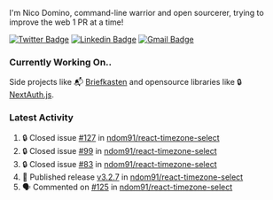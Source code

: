 
I'm Nico Domino, command-line warrior and open sourcerer, trying to improve the web 1 PR at a time!

[![Twitter Badge](https://img.shields.io/badge/-@ndom91-1ca0f1?style=flat-square&labelColor=1ca0f1&logo=twitter&logoColor=white&link=https://twitter.com/ndom91)](https://twitter.com/ndom91) [![Linkedin Badge](https://img.shields.io/badge/-ndom91-blue?style=flat-square&logo=Linkedin&logoColor=white&link=https://www.linkedin.com/in/ndom91/)](https://www.linkedin.com/in/ndom91/) [![Gmail Badge](https://img.shields.io/badge/-yo@ndo.dev-c14438?style=flat-square&logo=mail.ru&logoColor=white&link=mailto:yo@ndo.dev)](mailto:yo@ndo.dev)

### Currently Working On..

Side projects like 📬 [Briefkasten](https://briefkastenhq.com) and opensource libraries like 🔒 [NextAuth.js](https://github.com/nextauthjs/next-auth).

<!--START_SECTION_PROFILE_VIEWS:readme-info-->
<!--END_SECTION_PROFILE_VIEWS:readme-info-->

<!--START_SECTION_DAILY_COMMIT:readme-info-->
<!--END_SECTION_DAILY_COMMIT:readme-info-->

<!--START_SECTION_WEEKLY_COMMIT:readme-info-->
<!--END_SECTION_WEEKLY_COMMIT:readme-info-->

### Latest Activity

<!--START_SECTION:activity-->
1. 🔒 Closed issue [#127](https://github.com/ndom91/react-timezone-select/issues/127) in [ndom91/react-timezone-select](https://github.com/ndom91/react-timezone-select)
2. 🔒 Closed issue [#99](https://github.com/ndom91/react-timezone-select/issues/99) in [ndom91/react-timezone-select](https://github.com/ndom91/react-timezone-select)
3. 🔒 Closed issue [#83](https://github.com/ndom91/react-timezone-select/issues/83) in [ndom91/react-timezone-select](https://github.com/ndom91/react-timezone-select)
4. 🚀 Published release [v3.2.7](https://github.com/ndom91/react-timezone-select/releases/tag/v3.2.7) in [ndom91/react-timezone-select](https://github.com/ndom91/react-timezone-select)
5. 🗣 Commented on [#125](https://github.com/ndom91/react-timezone-select/issues/125#issuecomment-2245880491) in [ndom91/react-timezone-select](https://github.com/ndom91/react-timezone-select)
<!--END_SECTION:activity-->
